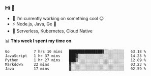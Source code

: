 ### Hi 👋

<!--
**nodejh/nodejh** is a ✨ _special_ ✨ repository because its `README.md` (this file) appears on your GitHub profile.

Here are some ideas to get you started:

- 🔭 I’m currently working on ...
- 🌱 I’m currently learning ...
- 👯 I’m looking to collaborate on ...
- 🤔 I’m looking for help with ...
- 💬 Ask me about ...
- 📫 How to reach me: ...
- 😄 Pronouns: ...
- ⚡ Fun fact: ...
-->

- 🔭 I’m currently working on something cool :wink:
- ⚡ Node.js, Java, Go :thought_balloon:
- 🤖 Serverless, Kubernetes, Cloud Native

📊 **This week I spent my time on**

<!--START_SECTION:waka-->
```text
Go           7 hrs 10 mins   ███████████████▓░░░░░░░░░   63.18 % 
JavaScript   1 hr 37 mins    ███▓░░░░░░░░░░░░░░░░░░░░░   14.23 % 
Python       1 hr 27 mins    ███▒░░░░░░░░░░░░░░░░░░░░░   12.89 % 
Markdown     22 mins         ▓░░░░░░░░░░░░░░░░░░░░░░░░   03.23 % 
Java         17 mins         ▓░░░░░░░░░░░░░░░░░░░░░░░░   02.59 % 
```
<!--END_SECTION:waka-->


<!--
:traffic_light: **Visitors**

![visitors](https://visitor-badge.glitch.me/badge?page_id=nodejh.nodejh)
-->
